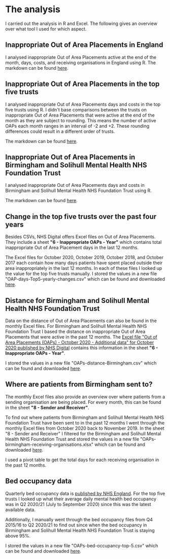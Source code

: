 # The analysis

I carried out the analysis in R and Excel. The following gives an overview over what tool I used for which aspect. 

## Inappropriate Out of Area Placements in England

I analysed inappropriate Out of Area Placements active at the end of the month, days, costs, and receiving organisations in England using R. The markdown can be found [here](https://github.com/vfillis/out-of-area-placements/blob/main/analysis/OAPs-England.Rmd). 

## Inappropriate Out of Area Placements in the top five trusts

I analysed inappropriate Out of Area Placements days and costs in the top five trusts using R. I didn't base comparisons between the trusts on inappropriate Out of Area Placements that were active at the end of the month as they are subject to rounding. This means the number of active OAPs each month ranges in an interval of -2 and +2. These rounding differences could result in a different order of trusts.

The markdown can be found [here](https://github.com/vfillis/out-of-area-placements/blob/main/analysis/OAPs-top-trusts.Rmd). 

## Inappropriate Out of Area Placements in Birmingham and Solihull Mental Health NHS Foundation Trust

I analysed inappropriate Out of Area Placements days and costs in Birmingham and Solihull Mental Health NHS Foundation Trust using R. 

The markdown can be found [here](https://github.com/vfillis/out-of-area-placements/blob/main/analysis/OAPs-Birmingham.Rmd). 

## Change in the top five trusts over the past four years

Besides CSVs, NHS Digital offers Excel files on Out of Area Placements. They include a sheet <b>"6 - Inappropriate OAPs - Year"</b> which contains total inappropriate Out of Area Placement days in the last 12 months. 

The Excel files for October 2020, October 2019, October 2018, and October 2017 each contain how many days patients have spent placed outside their area inappropriately in the last 12 months. In each of these files I looked up the value for the top five trusts manually. I stored the values in a new file "OAP-days-Top5-yearly-changes.csv" which can be found and downloaded [here](https://github.com/vfillis/out-of-area-placements/blob/main/analysis/OAP-days-Top5-yearly-changes.csv).

## Distance for Birmingham and Solihull Mental Health NHS Foundation Trust

Data on the distance of Out of Area Placements can also be found in the monthly Excel files. For Birmingham and Solihull Mental Health NHS Foundation Trust I based the distance on inappropriate Out of Area Placements that were active in the past 12 months. The [Excel file "Out of Area Placements (OAPs) - October 2020 - Additional data" for October 2020 published by NHS Digital](https://digital.nhs.uk/data-and-information/publications/statistical/out-of-area-placements-in-mental-health-services/october-2020) contains this information in the sheet <b>"6 - Inappropriate OAPs - Year"</b>. 

I stored the values in a new file "OAPs-distance-Birmingham.csv" which can be found and downloaded [here](https://github.com/vfillis/out-of-area-placements/blob/main/analysis/OAPs-distance-birmingham.csv).

## Where are patients from Birmingham sent to?

The monthly Excel files also provide an overview over where patients from a sending organisation are being placed. For every month, this can be found in the sheet <b>"8 - Sender and Receiver"</b>. 

To find out where patients from Birmingham and Solihull Mental Health NHS Foundation Trust have been sent to in the past 12 months I went through the monthly Excel files from October 2020 back to November 2019. In the sheet "8 - Sender and Receiver" I filtered for the Birmingham and Solihull Mental Health NHS Foundation Trust and stored the values in a new file "OAPs-birmingham-receiving-organisations.xlsx" which can be found and downloaded [here](https://github.com/vfillis/out-of-area-placements/blob/main/analysis/OAPs-birmingham-receiving-organisations.xlsx). 

I used a pivot table to get the total days for each receiving organisation in the past 12 months. 

## Bed occupancy data 

Quarterly bed occupancy data is [published by NHS England](https://www.england.nhs.uk/statistics/statistical-work-areas/bed-availability-and-occupancy/bed-data-overnight/). For the top five trusts I looked up what their average daily mental health bed occupancy was in Q2 2020/21 (July to September 2020) since this was the latest available data. 

Additionally, I manually went through the bed occupancy files from Q4 2015/16 to Q2 2020/21 to find out since when the bed occupancy in Birmingham and Solihull Mental Health NHS Foundation Trust is staying above 95%. 

I stored the values in a new file "OAPs-bed-occupancy-top-5.csv" which can be found and downloaded [here](https://github.com/vfillis/out-of-area-placements/blob/main/analysis/OAPs-bed-occupancy-top-5.csv). 
